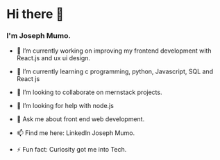 <h1>Hi there 👋</h1>
 
<h3>I'm Joseph Mumo.</h3>
 

- 🔭 I’m currently working on improving my frontend development with React.js and ux ui design.

- 🌱 I’m currently learning c programming, python, Javascript, SQL and React js
 
- 👯 I’m looking to collaborate on mernstack projects.

- 🤔 I’m looking for help with node.js

- 💬 Ask me about front end web development.

- 📫 Find me here: LinkedIn Joseph Mumo.

- ⚡ Fun fact: Curiosity got me into Tech.
